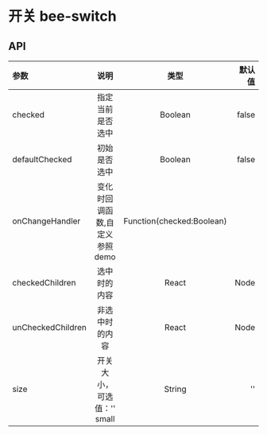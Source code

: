 # 开关 bee-switch



## API

|参数|说明|类型|默认值|
|:--|:---:|:--:|---:|
|checked	|指定当前是否选中|	Boolean	|false
|defaultChecked	|初始是否选中	|Boolean|	false
|onChangeHandler	|变化时回调函数,自定义参照demo	|Function(checked:Boolean)
|checkedChildren	|选中时的内容	|React| Node
|unCheckedChildren	|非选中时的内容	|React| Node
|size|	开关大小，可选值：'' small|	String	|''

